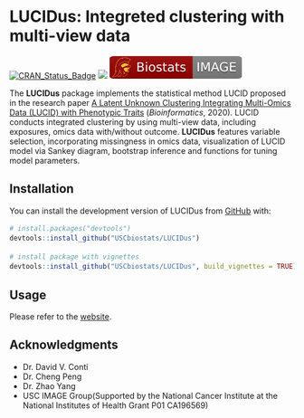 
<!-- README.md is generated from README.Rmd. Please edit that file -->

# LUCIDus: Integreted clustering with multi-view data

<!-- badges: start -->

[![CRAN_Status_Badge](http://www.r-pkg.org/badges/version/LUCIDus?color=green)](https://cran.r-project.org/package=LUCIDus)
![](https://cranlogs.r-pkg.org/badges/grand-total/LUCIDus?color=blue)
[![](https://raw.githubusercontent.com/USCbiostats/badges/master/tommy-image-badge.svg)](https://image.usc.edu)
<!-- badges: end -->

The **LUCIDus** package implements the statistical method LUCID proposed
in the research paper [A Latent Unknown Clustering Integrating
Multi-Omics Data (LUCID) with Phenotypic
Traits](https://doi.org/10.1093/bioinformatics/btz667)
(*Bioinformatics*, 2020). LUCID conducts integrated clustering by using
multi-view data, including exposures, omics data with/without outcome.
**LUCIDus** features variable selection, incorporating missingness in
omics data, visualization of LUCID model via Sankey diagram, bootstrap
inference and functions for tuning model parameters.

## Installation

You can install the development version of LUCIDus from
[GitHub](https://github.com/) with:

``` r
# install.packages("devtools")
devtools::install_github("USCbiostats/LUCIDus")

# install package with vignettes
devtools::install_github("USCbiostats/LUCIDus", build_vignettes = TRUE)
```

## Usage

Please refer to the
[website](https://yinqi93.github.io/LUCIDus/articles/LUCID_vignette.html).

## Acknowledgments

-   Dr. David V. Conti
-   Dr. Cheng Peng
-   Dr. Zhao Yang
-   USC IMAGE Group(Supported by the National Cancer Institute at the
    National Institutes of Health Grant P01 CA196569)
